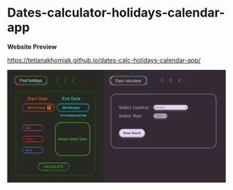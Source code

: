 # Dates-calculator-holidays-calendar-app
**Website Preview**

https://tetianakhomiak.github.io/dates-calc-holidays-calendar-app/

![GitHub Logo](https://github.com/TetianaKhomiak/dates-calc-holidays-calendar-app/blob/main/website-preview.jpg?raw=true)
